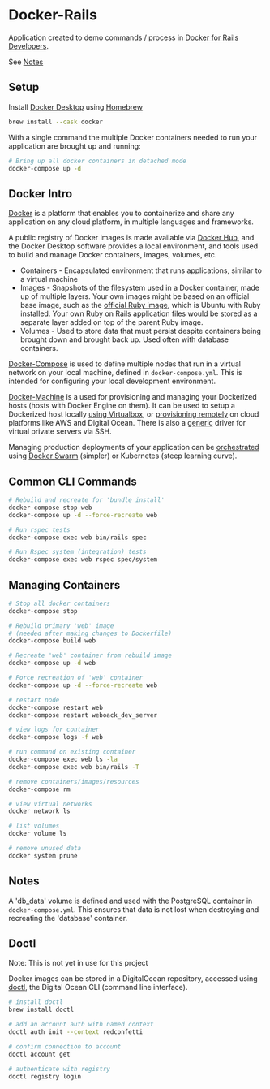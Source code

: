 # Docker-Rails

Application created to demo commands / process in
[Docker for Rails Developers].

See [Notes](docs/notes.md)

[Docker for Rails Developers]: https://pragprog.com/titles/ridocker/docker-for-rails-developers/

## Setup

Install [Docker Desktop] using [Homebrew]

```bash
brew install --cask docker
```

With a single command the multiple Docker containers needed to run your
application are brought up and running:

```bash
# Bring up all docker containers in detached mode
docker-compose up -d
```

[Docker Desktop]: https://formulae.brew.sh/cask/docker
[Homebrew]: https://brew.sh/

## Docker Intro

[Docker] is a platform that enables you to containerize and share any
application on any cloud platform, in multiple languages and frameworks.

A public registry of Docker images is made available via [Docker Hub], and the
Docker Desktop software provides a local environment, and tools used to build
and manage Docker containers, images, volumes, etc.

* Containers - Encapsulated environment that runs applications, similar to a
  virtual machine
* Images - Snapshots of the filesystem used in a Docker container, made up of
  multiple layers. Your own images might be based on an official base image,
  such as the [official Ruby image], which is Ubuntu with Ruby installed. Your
  own Ruby on Rails application files would be stored as a separate layer
  added on top of the parent Ruby image.
* Volumes - Used to store data that must persist despite containers being
  brought down and brought back up. Used often with database containers.

[Docker-Compose] is used to define multiple nodes that run in a virtual network
on your local machine, defined in `docker-compose.yml`. This is intended for
configuring your local development environment.

[Docker-Machine] is a used for provisioning and managing your Dockerized hosts
(hosts with Docker Engine on them). It can be used to setup a Dockerized host
locally [using Virtualbox], or [provisioning remotely] on cloud platforms like
AWS and Digital Ocean. There is also a [generic] driver for virtual private
servers via SSH.

Managing production deployments of your application can be [orchestrated] using
[Docker Swarm] (simpler) or Kubernetes (steep learning curve).

[Docker]: https://docs.docker.com/get-started/overview/
[Docker Hub]: https://hub.docker.com/
[official Ruby image]: https://hub.docker.com/_/ruby
[Docker-Compose]: https://docs.docker.com/compose/
[Docker-Machine]: https://docker-docs.netlify.app/machine/overview/
[using Virtualbox]: https://docker-docs.netlify.app/machine/get-started/
[provisioning remotely]: https://docker-docs.netlify.app/machine/get-started-cloud/#examples
[generic]: https://docker-docs.netlify.app/machine/drivers/generic/
[orchestrated]: https://docs.docker.com/get-started/orchestration/
[Docker Swarm]: https://docs.docker.com/get-started/swarm-deploy/

## Common CLI Commands

```bash
# Rebuild and recreate for 'bundle install'
docker-compose stop web
docker-compose up -d --force-recreate web

# Run rspec tests
docker-compose exec web bin/rails spec

# Run Rspec system (integration) tests
docker-compose exec web rspec spec/system
```

## Managing Containers

```bash
# Stop all docker containers
docker-compose stop

# Rebuild primary 'web' image
# (needed after making changes to Dockerfile)
docker-compose build web

# Recreate 'web' container from rebuild image
docker-compose up -d web

# Force recreation of 'web' container
docker-compose up -d --force-recreate web

# restart node
docker-compose restart web
docker-compose restart weboack_dev_server

# view logs for container
docker-compose logs -f web

# run command on existing container
docker-compose exec web ls -la
docker-compose exec web bin/rails -T

# remove containers/images/resources
docker-compose rm

# view virtual networks
docker network ls

# list volumes
docker volume ls

# remove unused data
docker system prune
```

## Notes

A 'db_data' volume is defined and used with the PostgreSQL container in
`docker-compose.yml`. This ensures that data is not lost when destroying
and recreating the 'database' container.

## Doctl

Note: This is not yet in use for this project

Docker images can be stored in a DigitalOcean repository, accessed using
[doctl], the Digital Ocean CLI (command line interface).

```bash
# install doctl
brew install doctl

# add an account auth with named context
doctl auth init --context redconfetti

# confirm connection to account
doctl account get

# authenticate with registry
doctl registry login
```

[doctl]: https://docs.digitalocean.com/reference/doctl/
